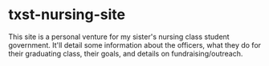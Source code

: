 # txst-nursing-site

This site is a personal venture for my sister's nursing class student government. It'll detail some information about the officers, what they do for their graduating class, their goals, and details on fundraising/outreach. 
